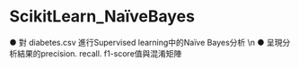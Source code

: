 # ScikitLearn_NaïveBayes
● 對 diabetes.csv 進行Supervised learning中的Naïve Bayes分析 \n
● 呈現分析結果的precision. recall. f1-score值與混淆矩陣
